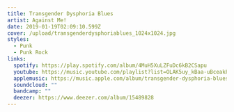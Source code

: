 ```yaml
---
title: Transgender Dysphoria Blues
artist: Against Me!
date: 2019-01-19T02:09:10.599Z
cover: /upload/transgenderdysphoriablues_1024x1024.jpg
styles:
  - Punk
  - Punk Rock
links:
  spotify: https://play.spotify.com/album/4MuH5XuLZFuDc6kB2CSapu
  youtube: https://music.youtube.com/playlist?list=OLAK5uy_kBaa-uBceakPSPlOB_pgHaJ0Z_0_hAHDI
  applemusic: https://music.apple.com/album/transgender-dysphoria-blues/1210620116
  soundcloud: ""
  bandcamp: ""
  deezer: https://www.deezer.com/album/15489828
---
```

